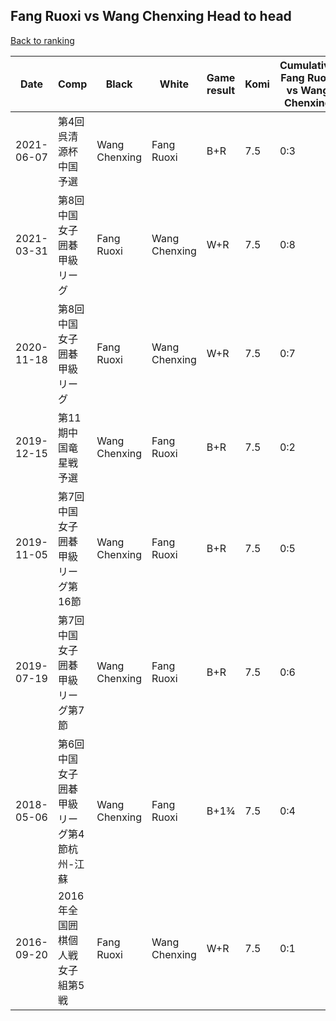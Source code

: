 ## Fang Ruoxi vs Wang Chenxing Head to head

[Back to ranking](../../index.md)




| **Date** | **Comp** | **Black** | **White** | **Game result** | **Komi** | **Cumulative Fang Ruoxi vs Wang Chenxing** | **Fang Ruoxi streak** | **Wang Chenxing streak** | 
| --- | --- | --- | --- | --- | --- | --- | --- | --- |
| 2021-06-07 | 第4回呉清源杯中国予選 | Wang Chenxing | Fang Ruoxi | B+R | 7.5 | 0:3 | 0 | 3 | 
| 2021-03-31 | 第8回中国女子囲碁甲級リーグ | Fang Ruoxi | Wang Chenxing | W+R | 7.5 | 0:8 | 0 | 8 | 
| 2020-11-18 | 第8回中国女子囲碁甲級リーグ | Fang Ruoxi | Wang Chenxing | W+R | 7.5 | 0:7 | 0 | 7 | 
| 2019-12-15 | 第11期中国竜星戦予選 | Wang Chenxing | Fang Ruoxi | B+R | 7.5 | 0:2 | 0 | 2 | 
| 2019-11-05 | 第7回中国女子囲碁甲級リーグ第16節 | Wang Chenxing | Fang Ruoxi | B+R | 7.5 | 0:5 | 0 | 5 | 
| 2019-07-19 | 第7回中国女子囲碁甲級リーグ第7節 | Wang Chenxing | Fang Ruoxi | B+R | 7.5 | 0:6 | 0 | 6 | 
| 2018-05-06 | 第6回中国女子囲碁甲級リーグ第4節杭州-江蘇 | Wang Chenxing | Fang Ruoxi | B+1¾ | 7.5 | 0:4 | 0 | 4 | 
| 2016-09-20 | 2016年全国囲棋個人戦女子組第5戦 | Fang Ruoxi | Wang Chenxing | W+R | 7.5 | 0:1 | 0 | 1 |




